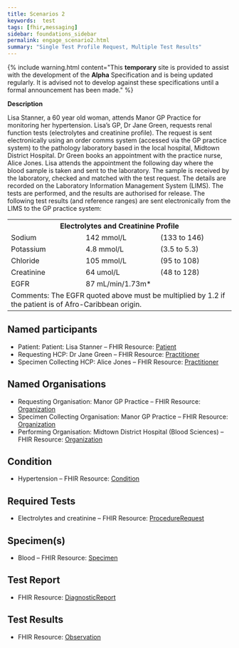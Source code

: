 ```yaml
---
title: Scenarios 2 
keywords:  test
tags: [fhir,messaging]
sidebar: foundations_sidebar
permalink: engage_scenario2.html
summary: "Single Test Profile Request, Multiple Test Results"
---
```


{% include warning.html content="This **temporary** site is provided to assist with the development of the **Alpha** Specification and is being updated regularly. It is advised not to develop against these specifications until a formal announcement has been made." %}

**Description**

Lisa Stanner, a 60 year old woman, attends Manor GP Practice for monitoring her hypertension. Lisa’s GP, Dr Jane Green, requests renal function tests (electrolytes and creatinine profile). The request is sent electronically using an order comms system (accessed via the GP practice system) to the pathology laboratory based in the local hospital, Midtown District Hospital.
Dr Green books an appointment with the practice nurse, Alice Jones. Lisa attends the appointment the following day where the blood sample is taken and sent to the laboratory.
The sample is received by the laboratory, checked and matched with the test request. The details are recorded on the Laboratory Information Management System (LIMS). 
The tests are performed, and the results are authorised for release. The following test results (and reference ranges) are sent electronically from the LIMS to the GP practice system:


<table style="width:100%">
  <tr>
    <th colspan="3">Electrolytes and Creatinine Profile</th>
  </tr>
  <tr>
    <td style="width:33%">Sodium</td>
    <td style="width:33%">142 mmol/L</td> 
    <td style="width:33%">(133 to 146)</td>
  </tr>
  <tr>
    <td style="width:33%">Potassium</td>
    <td style="width:33%">4.8 mmol/L</td> 
    <td style="width:33%">(3.5 to 5.3)</td>
  </tr>
   <tr>
    <td style="width:33%">Chloride</td>
    <td style="width:33%">105 mmol/L</td> 
    <td style="width:33%">(95 to 108)</td>
  </tr>
   <tr>
    <td style="width:33%">Creatinine</td>
    <td style="width:33%">64 umol/L</td> 
    <td style="width:33%">(48 to 128)</td>
  </tr>
   <tr>
    <td style="width:33%">EGFR</td>
    <td style="width:33%">87 mL/min/1.73m*</td> 
    <td style="width:33%"></td>
  </tr>
  <tr>
    <td colspan="3">Comments: The EGFR quoted above must be multiplied by 1.2 if the patient is of Afro-Caribbean origin.</td>
  </tr>
</table>



## Named participants ##

- Patient: Patient: Lisa Stanner – FHIR Resource: [Patient](https://fhir.hl7.org.uk/STU3/StructureDefinition/CareConnect-Patient-1)
- Requesting HCP: Dr Jane Green – FHIR Resource:  [Practitioner](https://fhir.hl7.org.uk/STU3/StructureDefinition/CareConnect-Practitioner-1)
- Specimen Collecting HCP: Alice Jones – FHIR Resource: [Practitioner](https://fhir.hl7.org.uk/STU3/StructureDefinition/CareConnect-Practitioner-1)

## Named Organisations ##

- Requesting Organisation: Manor GP Practice – FHIR Resource:  [Organization](https://fhir.hl7.org.uk/STU3/StructureDefinition/CareConnect-Organization-1)
- Specimen Collecting Organisation: Manor GP Practice – FHIR Resource: [Organization](https://fhir.hl7.org.uk/STU3/StructureDefinition/CareConnect-Organization-1)
- Performing Organisation: Midtown District Hospital (Blood Sciences) – FHIR Resource:  [Organization](https://fhir.hl7.org.uk/STU3/StructureDefinition/CareConnect-Organization-1)

## Condition ##

- Hypertension – FHIR Resource:  [Condition](https://fhir.hl7.org.uk/STU3/StructureDefinition/CareConnect-Condition-1)

## Required Tests ##

- Electrolytes and creatinine – FHIR Resource:  [ProcedureRequest](https://fhir.hl7.org.uk/STU3/StructureDefinition/CareConnect-ProcedureRequest-1)

## Specimen(s) ##

- Blood – FHIR Resource: [Specimen](https://fhir.hl7.org.uk/STU3/StructureDefinition/CareConnect-Specimen-1)

## Test Report ##

- FHIR Resource: [DiagnosticReport](https://fhir.hl7.org.uk/STU3/StructureDefinition/CareConnect-DiagnosticReport-1)

## Test Results ##

- FHIR Resource: [Observation](https://fhir.hl7.org.uk/STU3/StructureDefinition/CareConnect-Observation-1)





